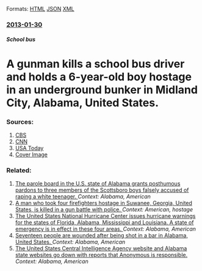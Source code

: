 
Formats: [HTML](/news/2013/01/30/a-gunman-kills-a-school-bus-driver-and-holds-a-6-year-old-boy-hostage-in-an-underground-bunker-in-midland-city-alabama-united-states.html)  [JSON](/news/2013/01/30/a-gunman-kills-a-school-bus-driver-and-holds-a-6-year-old-boy-hostage-in-an-underground-bunker-in-midland-city-alabama-united-states.json)  [XML](/news/2013/01/30/a-gunman-kills-a-school-bus-driver-and-holds-a-6-year-old-boy-hostage-in-an-underground-bunker-in-midland-city-alabama-united-states.xml)  

### [2013-01-30](/news/2013/01/30/index.md)

##### School bus
# A gunman kills a school bus driver and holds a 6-year-old boy hostage in an underground bunker in Midland City, Alabama, United States. 




### Sources:

1. [CBS](http://www.cbsnews.com/8301-201_162-57566577/child-hostage-drama-after-gunman-kills-alabama-school-bus-driver/)
2. [CNN](http://www.cnn.com/2013/01/30/us/alabama-bus-man-shot)
3. [USA Today](https://www.usatoday.com/story/news/nation/2013/01/29/school-bus-driver-shot/1876257/)
3. [Cover Image](https://www.gannett-cdn.com/GDContent/applogos/usatoday.png)

### Related:

1. [The parole board in the U.S. state of Alabama grants posthumous pardons to three members of the Scottsboro boys falsely accused of raping a white teenager. ](/news/2013/11/21/the-parole-board-in-the-u-s-state-of-alabama-grants-posthumous-pardons-to-three-members-of-the-scottsboro-boys-falsely-accused-of-raping-a.md) _Context: Alabama, American_
2. [A man who took four firefighters hostage in Suwanee, Georgia, United States, is killed in a gun battle with police. ](/news/2013/04/10/a-man-who-took-four-firefighters-hostage-in-suwanee-georgia-united-states-is-killed-in-a-gun-battle-with-police.md) _Context: American, hostage_
3. [The United States National Hurricane Center issues hurricane warnings for the states of Florida, Alabama, Mississippi and Louisiana. A state of emergency is in effect in these four areas. ](/news/2012/08/26/the-united-states-national-hurricane-center-issues-hurricane-warnings-for-the-states-of-florida-alabama-mississippi-and-louisiana-a-state.md) _Context: Alabama, American_
4. [Seventeen people are wounded after being shot in a bar in Alabama, United States. ](/news/2012/07/17/seventeen-people-are-wounded-after-being-shot-in-a-bar-in-alabama-united-states.md) _Context: Alabama, American_
5. [The United States Central Intelligence Agency website and Alabama state websites go down with reports that Anonymous is responsible. ](/news/2012/02/10/the-united-states-central-intelligence-agency-website-and-alabama-state-websites-go-down-with-reports-that-anonymous-is-responsible.md) _Context: Alabama, American_
